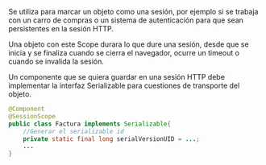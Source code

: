 Se utiliza para marcar un objeto como una sesión, por ejemplo si se trabaja con un carro de compras o un sistema de autenticación para que sean persistentes en la sesión HTTP.

Una objeto con este Scope durara lo que dure una sesión, desde que se inicia y se finaliza cuando se cierra el navegador, ocurre un timeout o cuando se invalida la sesión.

Un componente que se quiera guardar en una sesión HTTP debe implementar la interfaz Serializable para cuestiones de transporte del objeto.

```java
@Component
@SessionScope
public class Factura implements Serializable{
	//Generar el serializable id
	private static final long serialVersionUID = ...;
	...
}
```


